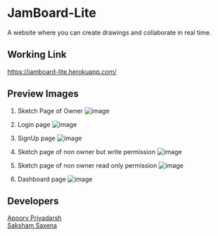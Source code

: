 # JamBoard-Lite
A website where you can create drawings and collaborate in real time.

## Working Link 
https://jamboard-lite.herokuapp.com/


## Preview Images


1. Sketch Page of Owner
![image](https://user-images.githubusercontent.com/60064779/112633252-217fe800-8e5f-11eb-861f-62b89dafc469.png)


2. Login page
![image](https://user-images.githubusercontent.com/60064779/111054106-ced22380-848f-11eb-84b0-27ddc74b88f1.png)

3. SignUp page
![image](https://user-images.githubusercontent.com/60064779/111054112-db567c00-848f-11eb-9798-6714cb0b0b9b.png)


4. Sketch page of non owner but write permission
![image](https://user-images.githubusercontent.com/60064779/112633966-05c91180-8e60-11eb-91c2-639a8eb61101.png)


5. Sketch page of non owner read only permission
![image](https://user-images.githubusercontent.com/60064779/112635391-c69bc000-8e61-11eb-96f8-cb2224544f30.png)



6. Dashboard page
![image](https://user-images.githubusercontent.com/60064779/112635627-0d89b580-8e62-11eb-93ae-87d98144ac6f.png)

## Developers
 <a href="https://github.com/apoorv-tech"> Apoorv Priyadarsh<br></a>
 <a href="https://github.com/Saksham12022002"> Saksham Saxena<br></a>
 



